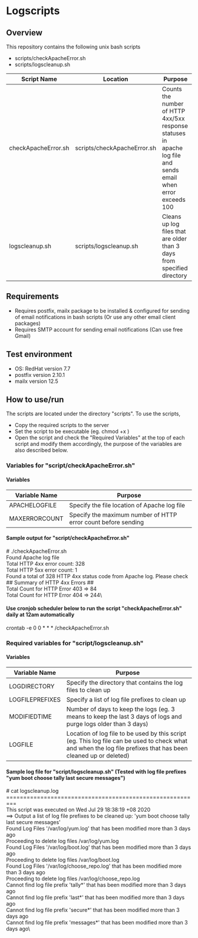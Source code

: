 # Logscripts 

## Overview
This repository contains the following unix bash scripts
* scripts/checkApacheError.sh
* scripts/logscleanup.sh


Script Name         | Location                      | Purpose
--------------------|-------------------------------|-------------------
checkApacheError.sh | scripts/checkApacheError.sh   | Counts the number of HTTP 4xx/5xx response statuses in apache log file and sends email when error exceeds 100
logscleanup.sh      | scripts/logscleanup.sh        | Cleans up log files that are older than 3 days from specified directory


## Requirements
* Requires postfix, mailx package to be installed & configured for sending of email notifications in bash scripts (Or use any other email client packages)
* Requires SMTP account for sending email notifications (Can use free Gmail)

## Test environment
* OS: RedHat version 7.7
* postfix version 2.10.1
* mailx version 12.5

## How to use/run
The scripts are located under the directory "scripts". To use the scripts, 
* Copy the required scripts to the server
* Set the script to be executable (eg. chmod +x <scriptname>)
* Open the script and check the "Required Variables" at the top of each script and modify them accordingly, the purpose of the variables are also described below.


### Variables for "script/checkApacheError.sh"
#### Variables
Variable Name   | Purpose            
----------------|--------------------------
APACHELOGFILE   | Specify the file location of Apache log file
MAXERRORCOUNT   | Specify the maximum number of HTTP error count before sending     

#### Sample output for "script/checkApacheError.sh"
\# ./checkApacheError.sh\
Found Apache log file\
Total HTTP 4xx error count: 328\
Total HTTP 5xx error count: 1\
Found a total of 328 HTTP 4xx status code from Apache log. Please check\
\## Summary of HTTP 4xx Errors ##\
Total Count for HTTP Error 403 => 84\
Total Count for HTTP Error 404 => 244\

#### Use cronjob scheduler below to run the script "checkApacheError.sh" daily at 12am automatically
crontab -e
0 0 * * * /checkApacheError.sh

### Required variables for "script/logscleanup.sh"
#### Variables
Variable Name   | Purpose            
----------------|--------------------------
LOGDIRECTORY    | Specify the directory that contains the log files to clean up
LOGFILEPREFIXES | Specify a list of log file prefixes to clean up 
MODIFIEDTIME    | Number of days to keep the logs (eg. 3 means to keep the last 3 days of logs and purge logs older than 3 days)
LOGFILE         | Location of log file to be used by this script (eg. This log file can be used to check what and when the log file prefixes that has been cleaned up or deleted)

#### Sample log file for "script/logscleanup.sh" (Tested with log file prefixes "yum boot choose tally last secure messages")
\# cat logscleanup.log\
\=========================================================\
This script was executed on Wed Jul 29 18:38:19 +08 2020\
==> Output a list of log file prefixes to be cleaned up: 'yum boot choose tally last secure messages'\
Found Log Files '/var/log/yum.log' that has been modified more than 3 days ago\
Proceeding to delete log files /var/log/yum.log\
Found Log Files '/var/log/boot.log' that has been modified more than 3 days ago\
Proceeding to delete log files /var/log/boot.log\
Found Log Files '/var/log/choose_repo.log' that has been modified more than 3 days ago\
Proceeding to delete log files /var/log/choose_repo.log\
Cannot find log file prefix 'tally*' that has been modified more than 3 days ago\
Cannot find log file prefix 'last*' that has been modified more than 3 days ago\
Cannot find log file prefix 'secure*' that has been modified more than 3 days ago\
Cannot find log file prefix 'messages*' that has been modified more than 3 days ago\